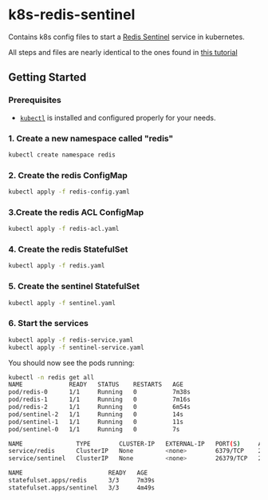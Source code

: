# k8s-redis-sentinel

Contains k8s config files to start a [Redis Sentinel](https://redis.io/docs/management/sentinel/) service in kubernetes. 

All steps and files are nearly identical to the ones found in [this tutorial](https://faun.pub/redis-high-availability-with-sentinel-on-kubernetes-k8s-a1d67842e0ce)

## Getting Started 

### Prerequisites
* [`kubectl`](https://kubernetes.io/docs/tasks/tools/) is installed and configured properly for your needs.

### 1. Create a new namespace called "redis"
```sh
kubectl create namespace redis
```

### 2. Create the redis ConfigMap
```sh
kubectl apply -f redis-config.yaml
```

### 3.Create the redis ACL ConfigMap
```sh
kubectl apply -f redis-acl.yaml
```

### 4. Create the redis StatefulSet
```sh
kubectl apply -f redis.yaml
```

### 5. Create the sentinel StatefulSet
```sh
kubectl apply -f sentinel.yaml
```

### 6. Start the services
```sh
kubectl apply -f redis-service.yaml
kubectl apply -f sentinel-service.yaml
```

You should now see the pods running:

```sh
kubectl -n redis get all
NAME             READY   STATUS    RESTARTS   AGE
pod/redis-0      1/1     Running   0          7m38s
pod/redis-1      1/1     Running   0          7m16s
pod/redis-2      1/1     Running   0          6m54s
pod/sentinel-2   1/1     Running   0          14s
pod/sentinel-1   1/1     Running   0          11s
pod/sentinel-0   1/1     Running   0          7s

NAME               TYPE        CLUSTER-IP   EXTERNAL-IP   PORT(S)     AGE
service/redis      ClusterIP   None         <none>        6379/TCP    27h
service/sentinel   ClusterIP   None         <none>        26379/TCP   27h

NAME                        READY   AGE
statefulset.apps/redis      3/3     7m39s
statefulset.apps/sentinel   3/3     4m49s
```
